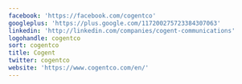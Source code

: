 ```yaml
---
facebook: 'https://facebook.com/cogentco'
googleplus: 'https://plus.google.com/117200275723384307063'
linkedin: 'http://linkedin.com/companies/cogent-communications'
logohandle: cogentco
sort: cogentco
title: Cogent
twitter: cogentco
website: 'https://www.cogentco.com/en/'
---
```

